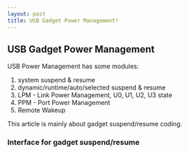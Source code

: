```yaml
---
layout: post
title: USB Gadget Power Management!
---
```


## USB Gadget Power Management
USB Power Management has some modules:
1. system suspend & resume
2. dynamic/runtime/auto/selected suspend & resume
3. LPM - Link Power Management, U0, U1, U2, U3 state
4. PPM - Port Power Management
5. Remote Wakeup

This article is mainly about gadget suspend/resume coding.

### Interface for gadget suspend/resume


### 
